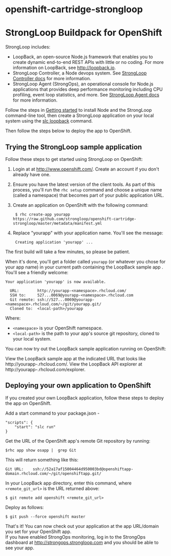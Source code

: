 openshift-cartridge-strongloop
==============================
# StrongLoop Buildpack for OpenShift 

StrongLoop includes:
 * LoopBack, an open-source Node.js framework that enables you to create dynamic end-to-end REST APIs with little or no coding. For more information on LoopBack, see http://loopback.io.
 * StrongLoop Controller, a Node devops system.  See [StrongLoop Controller docs](http://docs.strongloop.com/display/SLC/StrongLoop+Controller) for more information.
 * StrongLoop Agent (StrongOps), an operational console for Node.js applications that provides deep performance monitoring including CPU profiling, event loop statistics, and more.  See [StrongLoop Agent docs](http://docs.strongloop.com/pages/viewpage.action?pageId=3834736) for more information.

Follow the steps in <a href="http://docs.strongloop.com/display/SLC/Getting+started+with+StrongLoop+Controller">Getting started</a> to install Node and the StrongLoop command-line tool, then create a StrongLoop application on your local system using the <a href="http://docs.strongloop.com/display/LB/Create+a+simple+API">slc loopback</a> command.

Then follow the steps below to deploy the app to OpenShift.

## Trying the StrongLoop sample application

Follow these steps to get started using StrongLoop on OpenShift:

1. Login at at http://www.openshift.com/. Create an account if you don't already have one.
2. Ensure you have the latest version of the client tools. As part of this process, you'll run the `rhc setup` command and choose a unique name (called a namespace) that becomes part of your public application URL.
3. Create an application on OpenShift with the following command:
      
        $ rhc create-app yourapp https://raw.github.com/strongloop/openshift-cartridge-strongloop/master/metadata/manifest.yml

4. Replace "yourapp" with your application name.  You'll see the message: 

        Creating application 'yourapp' ... 

The first build will take a few minutes, so please be patient.

When it's done, you'll get a folder called `yourapp` (or whatever you chose for your app name) in your current path containing the LoopBack sample app . You'll see a friendly welcome: 

    Your application 'yourapp' is now available.

      URL:        http://yourapp-<namespace>.rhcloud.com/
      SSH to:     527...0069@yourapp-<namespace>.rhcloud.com
      Git remote: ssh://527...0069@yourapp-<namespace>.rhcloud.com/~/git/yourapp.git/
      Cloned to:  <local-path>/yourapp

Where:

  * `<namespace>` is your OpenShift namespace.
  * `<local-path>` is the path to your app's source git repository, cloned to your local system.

You can now try out the LoopBack sample application running on OpenShift: 
  
  View the LoopBack sample app at the indicated URL that looks like http://yourapp-<namespace>.rhcloud.com/. 
  View the LoopBack API explorer at http://yourapp-<namespace>.rhcloud.com/explorer.

## Deploying your own application to OpenShift

If you created your own LoopBack application, follow these steps to deploy the app on OpenShift.

Add a start command to your package.json -
        
    "scripts": {
        "start": "slc run"
    }

Get the URL of the OpenShift app's remote Git repository by running:

    $rhc app show osapp |  grep Git 

This will return something like this: 

    Git URL:    ssh://52a17af15004464d950003bd@openshiftapp-domain.rhcloud.com/~/git/openshiftapp.git/

In your LoopBack app directory, enter this command, where `<remote_git_url>` is the URL returned above: 

    $ git remote add openshift <remote_git_url>

Deploy as follows:

    $ git push --force openshift master

That's it!  You can now check out your application at the app URL/domain you set for your OpenShift app.  
If you have enabled StrongOps monitoring, log in to the StrongOps dashboard at http://strongops.strongloop.com and 
you should be able to see your app.
